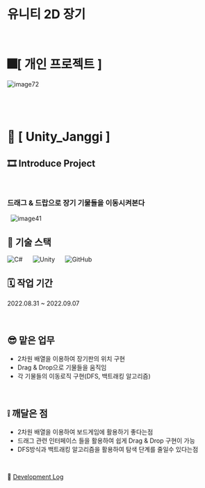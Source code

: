 # 유니티 2D 장기
&nbsp;

# 🎆[ **개인 프로젝트** ]
![image72](https://github.com/whdgns9877/Unity_JangGi/assets/49630123/cca9fcea-ce9e-47d9-a76b-66c0d662cac7)
#
&nbsp;
# 💾 [ **Unity_Janggi** ]
## 🎞️ **Introduce Project**
&nbsp;
### 드래그 & 드랍으로 장기 기물들을 이동시켜본다
&nbsp;
![image41](https://github.com/whdgns9877/TeamProject-Amazing_Chicken_Chaser/assets/49630123/b8fd6302-4237-4e66-9889-c2b693df026a)
&nbsp;

## 🔧 기술 스택
![C#](https://img.shields.io/badge/c%23-%23239120.svg?style=for-the-badge&logo=c-sharp&logoColor=white)
&nbsp;&nbsp;&nbsp;&nbsp;
![Unity](https://img.shields.io/badge/unity-%23000000.svg?style=for-the-badge&logo=unity&logoColor=white)
&nbsp;&nbsp;&nbsp;&nbsp;
![GitHub](https://img.shields.io/badge/github-%23121011.svg?style=for-the-badge&logo=github&logoColor=white)
&nbsp;

## 🗓️ 작업 기간
2022.08.31 ~ 2022.09.07

&nbsp;

## 😎 맡은 업무

* 2차원 배열을 이용하여 장기판의 위치 구현
* Drag & Drop으로 기물들을 움직임
* 각 기물들의 이동로직 구현(DFS, 백트래킹 알고리즘)

&nbsp;

## ❕ 깨달은 점

* 2차원 배열을 이용하여 보드게임에 활용하기 좋다는점
* 드래그 관련 인터페이스 들을 활용하여 쉽게 Drag & Drop 구현이 가능
* DFS방식과 백트래킹 알고리즘을 활용하여 탐색 단계를 줄일수 있다는점

&nbsp;

🔗 [Development Log](https://blog.naver.com/whdgns9877, "Blog Link")

